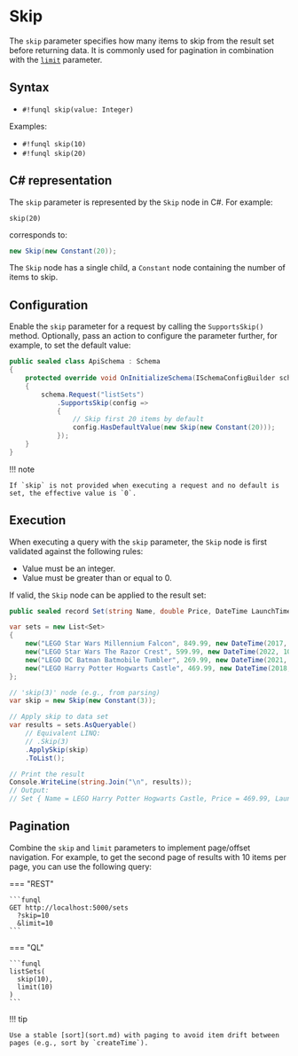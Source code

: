 ﻿# Skip

The `skip` parameter specifies how many items to skip from the result set before returning data. It is commonly used for
pagination in combination with the [`limit`](limit.md) parameter.

## Syntax

- `#!funql skip(value: Integer)`

Examples:

- `#!funql skip(10)`
- `#!funql skip(20)`

## C# representation

The `skip` parameter is represented by the `Skip` node in C#. For example:

```funql
skip(20)
```

corresponds to:

```csharp
new Skip(new Constant(20));
```

The `Skip` node has a single child, a `Constant` node containing the number of items to skip.

## Configuration

Enable the `skip` parameter for a request by calling the `SupportsSkip()` method. Optionally, pass an action to
configure the parameter further, for example, to set the default value:

```csharp 
public sealed class ApiSchema : Schema
{ 
    protected override void OnInitializeSchema(ISchemaConfigBuilder schema) 
    {        
        schema.Request("listSets")
            .SupportsSkip(config => 
            {
                // Skip first 20 items by default
                config.HasDefaultValue(new Skip(new Constant(20)));
            });
    }
}
```

!!! note

    If `skip` is not provided when executing a request and no default is set, the effective value is `0`.

## Execution

When executing a query with the `skip` parameter, the `Skip` node is first validated against the following rules:

- Value must be an integer.
- Value must be greater than or equal to 0.

If valid, the `Skip` node can be applied to the result set:

```csharp
public sealed record Set(string Name, double Price, DateTime LaunchTime);

var sets = new List<Set>
{
    new("LEGO Star Wars Millennium Falcon", 849.99, new DateTime(2017, 10, 01)),
    new("LEGO Star Wars The Razor Crest", 599.99, new DateTime(2022, 10, 03)),
    new("LEGO DC Batman Batmobile Tumbler", 269.99, new DateTime(2021, 11, 01)),
    new("LEGO Harry Potter Hogwarts Castle", 469.99, new DateTime(2018, 09, 01)),
};

// 'skip(3)' node (e.g., from parsing)
var skip = new Skip(new Constant(3));

// Apply skip to data set
var results = sets.AsQueryable()
    // Equivalent LINQ:
    // .Skip(3)
    .ApplySkip(skip)
    .ToList();

// Print the result
Console.WriteLine(string.Join("\n", results));
// Output:
// Set { Name = LEGO Harry Potter Hogwarts Castle, Price = 469.99, LaunchTime = 1-9-2018 00:00:00 }
```

## Pagination

Combine the `skip` and `limit` parameters to implement page/offset navigation. For example, to get the second page of
results with 10 items per page, you can use the following query:

=== "REST"

    ```funql
    GET http://localhost:5000/sets
      ?skip=10
      &limit=10
    ```

=== "QL"

    ```funql
    listSets(
      skip(10),
      limit(10)
    )
    ```

!!! tip

    Use a stable [sort](sort.md) with paging to avoid item drift between pages (e.g., sort by `createTime`).